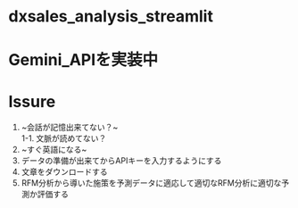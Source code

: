 # dxsales_analysis_streamlit
# Gemini_APIを実装中
# Issure
1. ~会話が記憶出来てない？~  
  1-1. 文脈が読めてない？
2. ~すぐ英語になる~
3. データの準備が出来てからAPIキーを入力するようにする
4. 文章をダウンロードする
5. RFM分析から導いた施策を予測データに適応して適切なRFM分析に適切な予測か評価する
